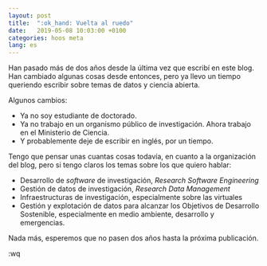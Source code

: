 ```yaml
---
layout: post
title:  ":ok_hand: Vuelta al ruedo"
date:   2019-05-08 10:03:00 +0100
categories: hoos meta 
lang: es
---
```


Han pasado más de dos años desde la última vez que escribí en este blog. Han cambiado algunas cosas desde entonces, pero ya llevo un tiempo queriendo escribir sobre temas de datos y ciencia abierta.

Algunos cambios:  
* Ya no soy estudiante de doctorado.
* Ya no trabajo en un organismo público de investigación. Ahora trabajo en el Ministerio de Ciencia.
* Y probablemente deje de escribir en inglés, por un tiempo.

Tengo que pensar unas cuantas cosas todavía, en cuanto a la organización del blog, pero si tengo claros los temas sobre los que quiero hablar:

* Desarrollo de *software* de investigación, *Research Software Engineering*
* Gestión de datos de investigación, *Research Data Management*
* Infraestructuras de investigación, especialmente sobre las virtuales
* Gestión y explotación de datos para alcanzar los Objetivos de Desarrollo Sostenible, especialmente en medio ambiente, desarrollo y emergencias.

Nada más, esperemos que no pasen dos años hasta la próxima publicación.

:wq


